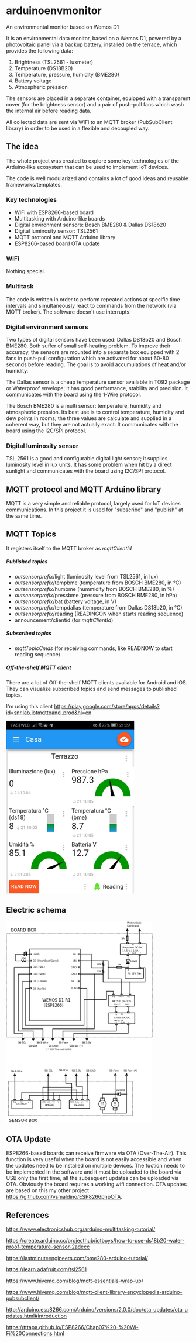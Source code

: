 # arduinoenvmonitor
An environmental monitor based on Wemos D1

It is an environmental data monitor, based on a Wemos D1, powered by a photovoltaic panel via a backup battery, installed on the terrace, which provides the following data:
1) Brightness (TSL2561 - luxmeter)
2) Temperature (DS18B20)
3) Temperature, pressure, humidity (BME280)
4) Battery voltage
5) Atmospheric pression

The sensors are placed in a separate container, equipped with a transparent cover (for the brightness sensor) and a pair of push-pull fans which wash the internal air before reading data.

All collected data are sent via WiFi to an MQTT broker (PubSubClient library) in order to be used in a flexible and decoupled way.

## The idea

The whole project was created to explore some key technologies of the Arduino-like ecosystem that can be used to implement IoT devices.

The code is well modularized and contains a lot of good ideas and reusable frameworks/templates.

### Key technologies

- WiFi with ESP8266-based board
- Multitasking with Arduino-like boards
- Digital environment sensors: Bosch BME280 & Dallas DS18b20
- Digital luminosity  sensor: TSL2561
- MQTT protocol and MQTT Arduino library
- ESP8266-based board OTA update

### WiFi

Nothing special.

### Multitask

The code is written in order to perform repeated actions at specific time intervals and simultaneously react to commands from the network (via MQTT broker). The software doesn't use interrupts.

### Digital environment sensors

Two types of digital sensors have been used: Dallas DS18b20 and Bosch BME280. Both suffer of small self-heating problem. To improve their accuracy, the sensors are mounted into a separate box equipped with 2 fans in push-pull configuration which are activated for about 60-80 seconds before reading. The goal is to avoid accumulations of heat and/or humidity.

The Dallas sensor is a cheap temperature sensor available in TO92 package or Waterproof envelope; it has good performance, stability and precision. It communicates with the board using the 1-Wire protocol.

The Bosch BME280 is a multi sensor: temperature, humidity and atmospheric pression. Its best use is to control temperature, humidity and dew points in rooms; the three values are calculate and supplied in a coherent way, but they are not actually exact.  It communicates with the board using the I2C/SPI protocol.

### Digital luminosity sensor

TSL 2561 is a good and configurable digital light sensor; it supplies luminosity level in lux units. It has some problem when hit by a direct sunlight and communicates with the board using I2C/SPI protocol.
## MQTT protocol and MQTT Arduino library

MQTT is a very simple and reliable protocol, largely used for IoT devices communications. In this project it is used for "subscribe" and "publish" at the same time.

## MQTT Topics

It registers itself to the MQTT broker as *mqttClientId*

##### Published topics 

- *outsensorprefix*/light (luminosity level from TSL2561, in lux)
- *outsensorprefix*/tempbme (temperature from BOSCH BME280, in °C)
- *outsensorprefix*/humbme (hummidity from BOSCH BME280, in %)
- *outsensorprefix*/pressbme (pressure from BOSCH BME280, in hPa)
- *outsensorprefix*/bat (battery voltage, in V)
- *outsensorprefix*/tempdallas (temperature from Dallas DS18b20, in °C)
- *outsensorprefix*/reading (READINGON when starts reading sequence)
- announcement/clientid (for *mqttClientId*)

##### Subscribed topics 

- *mqttTopicCmds* (for receiving commands, like READNOW to start reading sequence)

##### Off-the-shelf MQTT client

There are a lot of Off-the-shelf MQTT clients available for Android and iOS. They can visualize subscribed topics and send messages to published topics.

I'm using this client https://play.google.com/store/apps/details?id=snr.lab.iotmqttpanel.prod&hl=en

![](imgs/Screenshot.png)

## Electric schema

![](imgs/electric_schema.png)

## OTA Update
ESP8266-based boards can receive firmware via OTA (Over-The-Air). This function is very useful when the board is not easily accessible and when the updates need to be installed on multiple devices. The fuction needs to be implemented in the software and it must be uploaded to the board via USB only the first time, all the subsequent updates can be uploaded via OTA. Obviously the board requires a working wifi connection.
OTA updates are based on this my other project https://github.com/vsmaldino/ESP8266phpOTA.

## References

https://www.electronicshub.org/arduino-multitasking-tutorial/

https://create.arduino.cc/projecthub/iotboys/how-to-use-ds18b20-water-proof-temperature-sensor-2adecc

https://lastminuteengineers.com/bme280-arduino-tutorial/

https://learn.adafruit.com/tsl2561

https://www.hivemq.com/blog/mqtt-essentials-wrap-up/

https://www.hivemq.com/blog/mqtt-client-library-encyclopedia-arduino-pubsubclient/

http://arduino.esp8266.com/Arduino/versions/2.0.0/doc/ota_updates/ota_updates.html#introduction

https://tttapa.github.io/ESP8266/Chap07%20-%20Wi-Fi%20Connections.html





